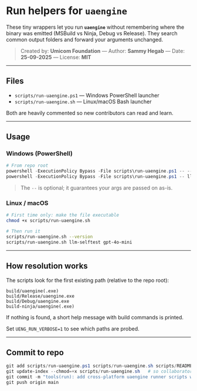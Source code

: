 # Run helpers for `uaengine`

These tiny wrappers let you run **`uaengine`** without remembering where the
binary was emitted (MSBuild vs Ninja, Debug vs Release). They search common
output folders and forward your arguments unchanged.

> Created by: **Umicom Foundation** — Author: **Sammy Hegab** — Date: **25-09-2025** — License: **MIT**

---

## Files

- `scripts/run-uaengine.ps1` — Windows PowerShell launcher
- `scripts/run-uaengine.sh`  — Linux/macOS Bash launcher

Both are heavily commented so new contributors can read and learn.

---

## Usage

### Windows (PowerShell)

```powershell
# From repo root
powershell -ExecutionPolicy Bypass -File scripts\run-uaengine.ps1 -- --version
powershell -ExecutionPolicy Bypass -File scripts\run-uaengine.ps1 -- llm-selftest gpt-4o-mini
```

> The `--` is optional; it guarantees your args are passed on as-is.

### Linux / macOS

```bash
# First time only: make the file executable
chmod +x scripts/run-uaengine.sh

# Then run it
scripts/run-uaengine.sh --version
scripts/run-uaengine.sh llm-selftest gpt-4o-mini
```

---

## How resolution works

The scripts look for the first existing path (relative to the repo root):

```
build/uaengine(.exe)
build/Release/uaengine.exe
build/Debug/uaengine.exe
build-ninja/uaengine(.exe)
```

If nothing is found, a short help message with build commands is printed.

Set `UENG_RUN_VERBOSE=1` to see which paths are probed.

---

## Commit to repo

```powershell
git add scripts/run-uaengine.ps1 scripts/run-uaengine.sh scripts/README-RUN-HELPERS.md
git update-index --chmod=+x scripts/run-uaengine.sh   # so collaborators get the +x bit
git commit -m "tools(run): add cross-platform uaengine runner scripts with docs"
git push origin main
```
